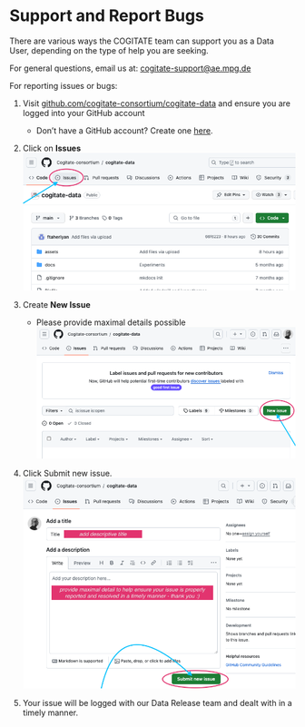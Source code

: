 # Support and Report Bugs

There are various ways the COGITATE team can support you as a Data User, depending on the type of help you are seeking.

For general questions, email us at: [cogitate-support@ae.mpg.de](mailto:cogitate-support@ae.mpg.de)

For reporting issues or bugs:

1. Visit [github.com/cogitate-consortium/cogitate-data](https://github.com/Cogitate-consortium/cogitate-data) and ensure you are logged into your GitHub account
    - Don’t have a GitHub account? Create one [here](https://github.com/signup?ref_cta=Sign+up&ref_loc=header+logged+out&ref_page=%2F&source=header-home).

2. Click on **Issues**
![Click issue img](https://github.com/Cogitate-consortium/cogitate-data/raw/main/assets/documentation_v1.0/graphics_v1.0/Support_git_click_issue.png)

3. Create **New Issue**
    - Please provide maximal details possible
![Create new issue img](https://github.com/Cogitate-consortium/cogitate-data/raw/main/assets/documentation_v1.0/graphics_v1.0/Support_git_create_new_issue.png)

4. Click Submit new issue.
![Submit img](https://github.com/Cogitate-consortium/cogitate-data/raw/main/assets/documentation_v1.0/graphics_v1.0/Support_git_submit_new_issue.png)

5. Your issue will be logged with our Data Release team and dealt with in a timely manner.
